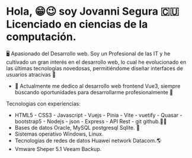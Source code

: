 # Hola,  😁😉 soy Jovanni Segura 🇨🇺 Licenciado en ciencias de la computación.
🖥️ Apasionado del Desarrollo web. Soy un Profesional de las IT y he cultivado un gran interés en el desarrollo web, lo cual he evolucionado en las últimas tecnologías novedosas, permitiéndome diseñar interfaces de usuarios atracivas 💪

- 🌱 Actualmente me dedico al desarrollo web frontend Vue3, siempre buscando oportunidades para desarrollarme profesionalmente 💯

Tecnologias con experiencias:

- HTML5 - CSS3 - Javascript - Vuejs - Pinia - Vite - vuetify - Quasar - bootstrap5 - Nodejs - json - Express - API Rest - git github.💪💯
- Bases de datos Oracle, MySQL postgresql Sqlite. 💪
- Sistemas operativo Windows, Linux.
- Tecnologias de redes de datos Huawei network Datacom.🌎
- Vmware Sheper 5.1 Veeam Backup.
